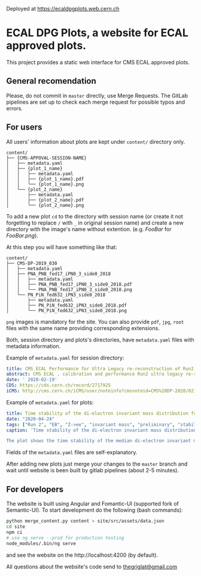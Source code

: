 Deployed at https://ecaldpgplots.web.cern.ch


# ECAL DPG Plots, a website for ECAL approved plots.

This project provides a static web interface for CMS ECAL approved plots.

## General recomendation

Please, do not commit in `master` directly, use Merge Requests. The GitLab pipelines are set up to check each merge request for possible typos and errors.

## For users

All users' information about plots are kept under `content/` directory only.


```
content/
├── {CMS-APPOVAL-SESSION-NAME}
│   ├── metadata.yaml
│   ├── {plot_1_name}
│   │   ├── metadata.yaml
│   │   ├── {plot_1_name}.pdf
│   │   └── {plot_1_name}.png
│   └── {plot_2_name}
│       ├── metadata.yaml
│       ├── {plot_2_name}.pdf
│       └── {plot_2_name}.png
```

To add a new plot `cd` to the directory with session name (or create it not forgetting to replace `/` with `_` in original session name) and create a new directory with the image's name without extention. (e.g. *FooBar* for *FooBar.png*).

At this step you will have something like that:

```
content/
├── CMS-DP-2019_030
│   ├── metadata.yaml
│   ├── PNA_PNB_fed17_iPN0_3_side0_2018
│   │   ├── metadata.yaml
│   │   ├── PNA_PNB_fed17_iPN0_3_side0_2018.pdf
│   │   └── PNA_PNB_fed17_iPN0_3_side0_2018.png
│   └── PN_PiN_fed632_iPN3_side0_2018
│       ├── metadata.yaml
│       ├── PN_PiN_fed632_iPN3_side0_2018.pdf
│       └── PN_PiN_fed632_iPN3_side0_2018.png
```

`png` images is mandatory for the site. You can also provide `pdf`, `jpg`, `root` files with the same name providing corresponding extensions.

Both, session directory and plots's directories, have `metadata.yaml` files with metadata information.

Example of `metadata.yaml` for session directory:

```yaml
title: CMS ECAL Performance for Ultra Legacy re-reconstruction of Run2 
abstract: CMS ECAL , calibration and performance Run2 ultra legacy re-reconstruction. Summary plots 
date: ' 2020-02-19'
CDS: https://cds.cern.ch/record/2717925
iCMS: http://cms.cern.ch/iCMS/user/noteinfo?cmsnoteid=CMS%20DP-2020/021
```

Example of `metadata.yaml` for plots:

```yaml
title: Time stability of the di-electron invariant mass distribution for the full Run2 data-taking period using Z→ee.
date: "2020-04-24" 
tags: ["Run 2", "EB", "Z->ee", "invariant mass", "preliminary", "stability plot"]
caption: 'Time stability of the di-electron invariant mass distribution for the full Run2 data-taking period using Z→ee.

The plot shows the time stability of the median di-electron invariant mass with a refined re-calibration performed in 2019 for the full Run2 dataset. Both electrons are required to be in the ECAL Barrel. Each time bin has around 10,000 events. The error bar on the points denotes the statistical uncertainty on the median, which is evaluated as the central 95% interval of medians obtained from 200 "bootstrap" re-samplings. The right panel shows the distribution of the medians. At the analysis level, residual drifts in the energy scale with time are corrected for in approximately 18-hour intervals corresponding to at most one LHC fill.'
```

Fields of the `metadata.yaml` files are self-explanatory.

After adding new plots just merge your changes to the `master` branch and wait until website is been built by gitlab pipelines (about 2-5 minutes).

## For developers

The website is built using Angular and Fomantic-UI (supported fork of Semantic-UI).
To start development do the following (bash commands):

```bash
python merge_content.py content > site/src/assets/data.json
cd site
npm ci
# use ng serve --prod for production testing
node_modules/.bin/ng serve
```

and see the website on the http://localhost:4200 (by default).

All questions about the website's code send to thegriglat@gmail.com

